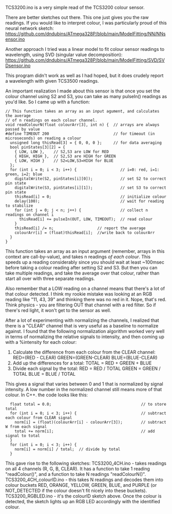 TCS3200.ino is a very simple read of the TCS3200 colour sensor.<p>

There are better sketches out there. This one just gives you the raw readings. If you would like to interpret colour, I was particularly proud of this neural network sketch:
https://github.com/dndubins/ATmega328P/blob/main/ModelFitting/NN/NNsensor.ino<p>

Another approach I tried was a linear model to fit colour sensor readings to wavelength, using SVD (singular value decomposition):
https://github.com/dndubins/ATmega328P/blob/main/ModelFitting/SVD/SVDsensor.ino<p>

This program didn't work as well as I had hoped, but it does crudely report a wavelength with given TCS3500 readings.<p>

An important realization I made about this sensor is that once you set the colour channel using S2 and S3, you can take as many pulseIn() readings as you'd like. So I came up with a function:<p>
```
// This function takes an array as an input agument, and calculates the average
// of n readings on each colour channel.
void readColourN(float colourArr[3], int n) {  // arrays are always passed by value
#define TIMEOUT 200                            // for timeout (in microseconds) on reading a colour
  unsigned long thisRead[3] = { 0, 0, 0 };     // for data averaging
  bool pinStates[3][2] = {
    { LOW, LOW },    // S2,S3 are LOW for RED
    { HIGH, HIGH },  // S2,S3 are HIGH for GREEN
    { LOW, HIGH }    // S2=LOW,S3=HIGH for BLUE
  };
  for (int i = 0; i < 3; i++) {                   // i=0: red, i=1: green, i=2: blue
    digitalWrite(S2, pinStates[i][0]);            // set S2 to correct pin state
    digitalWrite(S3, pinStates[i][1]);            // set S3 to correct pin state
    thisRead[i] = 0;                              // initialize colour
    delay(100);                                   // wait for reading to stabilize
    for (int j = 0; j < n; j++) {                 // collect n readings on channel i
      thisRead[i] += pulseIn(OUT, LOW, TIMEOUT);  // read colour
    }
    thisRead[i] /= n;                   // report the average
    colourArr[i] = (float)thisRead[i];  //write back to colourArr
  }
}
```
This function takes an array as an input argument (remember, arrays in this context are call-by-value), and takes n readings *of each colour*. This speeds up a reading considerably since you should wait at least ~100msec before taking a colour reading after setting S2 and S3. But then you can take multiple readings, and take the average over that colour, rather than start all over with three separate readings.<p>

Also remember that a LOW reading on a channel means that there's a lot of that colour detected. I think my rookie mistake was looking at an RGB reading like  "11, 43, 39" and thinking there was no red in it. Nope, that's red. Think physics - you are filtering OUT that channel with a red filter. So if there's red light, it won't get to the sensor as well. <p>

After a lot of experimenting with normalizing the channels, I realized that there is a "CLEAR" channel that is very useful as a baseline to normalize against. I found that the following normalization algorithm worked very well in terms of normalizing the relative signals to intensity, and then coming up with a %intensity for each colour:<p>

1) Calculate the difference from each colour from the CLEAR channel:
RED=(RED - CLEAR)
GREEN=(GREEN-CLEAR)
BLUE=(BLUE-CLEAR)
2) Add up the differences for a total:
TOTAL = RED + GREEN + BLUE
3) Divide each signal by the total:
RED = RED / TOTAL
GREEN = GREEN / TOTAL
BLUE = BLUE / TOTAL<p>

This gives a signal that varies between 0 and 1 that is normalized by signal intensity. A low number in the normalized channel still means more of that colour. In C++. the code looks like this:
```
  float total = 0.0;                                       // to store total
  for (int i = 0; i < 3; i++) {                            // subtract each colour from CLEAR signal
    norm[i] = (float)(colourArr[i] - colourArr[3]);        // subtract W from each signal
    total += norm[i];                                      // add signal to total
  }
  for (int i = 0; i < 3; i++) {
    norm[i] = norm[i] / total;  // divide by total
  }
```

This gave rise to the following sketches:
TCS3200_4CH.ino - takes readings on all 4 channels (R, G, B, CLEAR). It has a function to take 1 reading "readColour()", and a function to take N readings "readColourN()".
TCS3200_4CH_colourID.ino - this takes N readings and decodes them into colour buckets RED, ORANGE, YELLOW, GREEN, BLUE, and PURPLE (or NOT_DETECTED if the colour doesn't fit nicely into these buckets).
TCS3200_RGBLED.ino - it's the colourID sketch above. Once the colour is detected, the sketch lights up an RGB LED accordingly with the identified colour.



